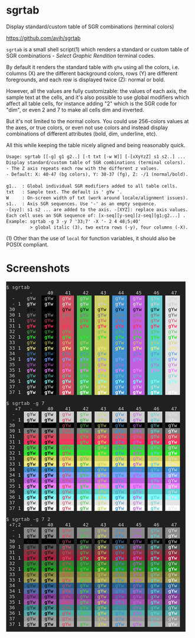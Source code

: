 # sgrtab
Display standard/custom table of SGR combinations (terminal colors)

https://github.com/avih/sgrtab

`sgrtab` is a small shell script(1) which renders a standard or custom table of
SGR combinations - _Select Graphic Rendition_ terminal codes.

By default it renders the standard table with ` gYw ` using all the colors,
i.e. columns (X) are the different background colors, rows (Y) are different
foregrounds, and each row is displayed twice (Z): normal or bold.

However, all the values are fully customizable: the values of each axis,
the sample text at the cells, and it's also possible to use global modifiers
which affect all table cells, for instance adding "2" which is the SGR code for
"dim", or even 2 and 7 to make all cells dim and inverted.

But it's not limited to the normal colors. You could use 256-colors values
at the axes, or true colors, or even not use colors and instead display
combinations of different attributes (bold, dim, underline, etc).

All this while keeping the table nicely aligned and being reasonably quick.

```
Usage: sgrtab [[-g] g1 g2..] [-t txt [-w W]] [-[xXyYzZ] s1 s2..] ...
Display standard/custom table of SGR combinations (terminal colors).
- The Z axis repeats each row with the different z values.
- Default: X: 40-47 (bg colors), Y: 30-37 (fg), Z: -/1 (normal/bold).

g1..  : Global individual SGR modifiers added to all table cells.
txt   : Sample text. The default is ' gYw '.
W     : On-screen width of txt (work around locale/alignment issues).
s1..  : Axis SGR sequences. Use '-' as an empty sequence.
-[xyz]: s1 s2 ... are added to the axis. -[XYZ]: replace axis values.
Each cell uses an SGR sequence of: [x-seq][y-seq][z-seq][g1;g2...] .
Example: sgrtab -g 3 -y 7 '33;7' -X '- 2 4 48;5;40'
         > global italic (3), two extra rows (-y), four columns (-X).
```

(1) Other than the use of `local` for function variables, it should also be
POSIX compliant.

# Screenshots

![sgrtab screenshots using xterm](https://raw.githubusercontent.com/avih/auxiliary/master/images/sgrtab/sgrtab-examples.png)